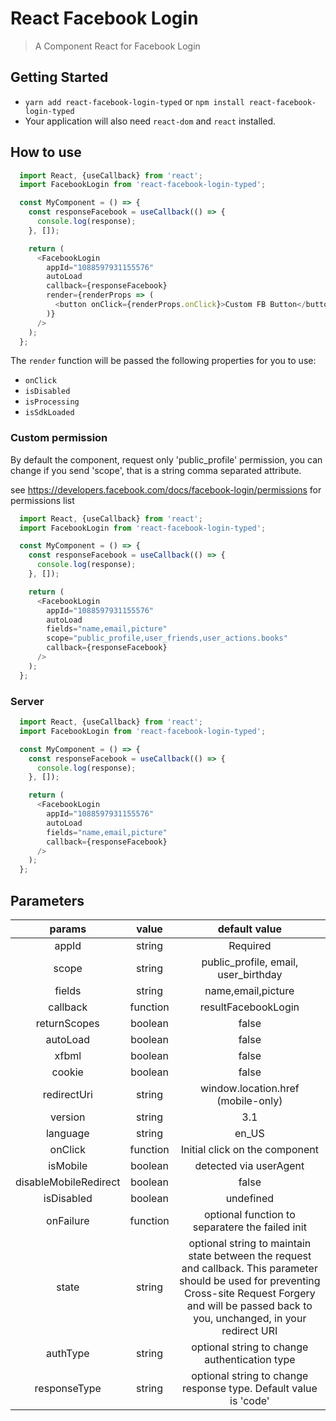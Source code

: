 # React Facebook Login

> A Component React for Facebook Login

## Getting Started

- `yarn add react-facebook-login-typed` or `npm install react-facebook-login-typed`
- Your application will also need `react-dom` and `react` installed.

## How to use
```js
  import React, {useCallback} from 'react';
  import FacebookLogin from 'react-facebook-login-typed';

  const MyComponent = () => {
    const responseFacebook = useCallback(() => {
      console.log(response);
    }, []);

    return (
      <FacebookLogin
        appId="1088597931155576"
        autoLoad
        callback={responseFacebook}
        render={renderProps => (
          <button onClick={renderProps.onClick}>Custom FB Button</button>
        )}
      />
    );
  };
```

The `render` function will be passed the following properties for you to use:

- `onClick`
- `isDisabled`
- `isProcessing`
- `isSdkLoaded`


### Custom permission
By default the component, request only 'public_profile' permission, you can change if you send 'scope', that is a string comma separated attribute.

see https://developers.facebook.com/docs/facebook-login/permissions for permissions list

```js
  import React, {useCallback} from 'react';
  import FacebookLogin from 'react-facebook-login-typed';

  const MyComponent = () => {
    const responseFacebook = useCallback(() => {
      console.log(response);
    }, []);

    return (
      <FacebookLogin
        appId="1088597931155576"
        autoLoad
        fields="name,email,picture"
        scope="public_profile,user_friends,user_actions.books"
        callback={responseFacebook}
      />
    );
  };
```

### Server
```js
  import React, {useCallback} from 'react';
  import FacebookLogin from 'react-facebook-login-typed';

  const MyComponent = () => {
    const responseFacebook = useCallback(() => {
      console.log(response);
    }, []);

    return (
      <FacebookLogin
        appId="1088597931155576"
        autoLoad
        fields="name,email,picture"
        callback={responseFacebook}
      />
    );
  };
```


## Parameters
|    params    |     value           |                default value                        |
|:------------:|:-------------------:|:---------------------------------------------------:|
|     appId    |     string          |                Required                             |
|     scope    |     string          |      public_profile, email, user_birthday           |
|     fields   |     string          |              name,email,picture                     |
|   callback   |     function        |             resultFacebookLogin                     |
| returnScopes |     boolean         |                  false                              |
|   autoLoad   |     boolean         |                  false                              |
|     xfbml    |     boolean         |                  false                              |
|    cookie    |     boolean         |                  false                              |
| redirectUri  |     string          |               window.location.href (mobile-only)    |
|   version    |     string          |                  3.1                                |
|   language   |     string          |                  en_US                              |
|   onClick    |     function        |                  Initial click on the component     |
|   isMobile   |     boolean         |                  detected via userAgent             |
| disableMobileRedirect |    boolean     |                        false                        | set to true for popup authentication on mobile devices |
|   isDisabled |     boolean         |                  undefined                          |
|   onFailure  |     function        | optional function to separatere the failed init     |
|   state  |     string        | optional string to maintain state between the request and callback. This parameter should be used for preventing Cross-site Request Forgery and will be passed back to you, unchanged, in your redirect URI     |
| authType | string | optional string to change authentication type |
| responseType | string | optional string to change response type. Default value is 'code' |
